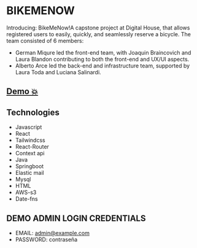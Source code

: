 # BIKEMENOW
Introducing: BikeMeNow!A capstone project at Digital House, that allows registered users to easily, quickly, and seamlessly reserve a bicycle.
The team consisted of 6 members:
- German Miqure led the front-end team, with Joaquin Braincovich and Laura Blandon contributing to both the front-end and UX/UI aspects.
- Alberto Arce led the back-end and infrastructure team, supported by Laura Toda and Luciana Salinardi.

## [Demo 💥](https://proyecto-integrador-booking-app.vercel.app/)

## Technologies

- Javascript
- React
- Tailwindcss
- React-Router
- Context api
- Java
- Springboot
- Elastic mail
- Mysql
- HTML
- AWS-s3
- Date-fns

## DEMO ADMIN LOGIN CREDENTIALS
- EMAIL: admin@example.com
- PASSWORD: contraseña
